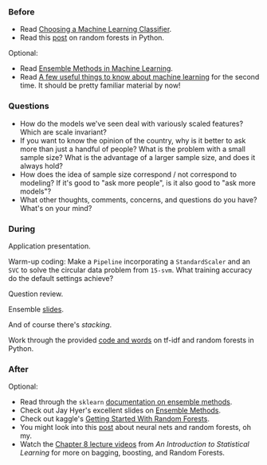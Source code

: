 ### Before

 * Read [Choosing a Machine Learning Classifier](http://blog.echen.me/2011/04/27/choosing-a-machine-learning-classifier/).
 * Read this [post](http://blog.yhathq.com/posts/random-forests-in-python.html) on random forests in Python.

Optional:

 * Read [Ensemble Methods in Machine Learning](http://www.cs.iastate.edu/~jtian/cs573/Papers/Dietterich-ensemble-00.pdf).
 * Read [A few useful things to know about machine learning](http://homes.cs.washington.edu/~pedrod/papers/cacm12.pdf) for the second time. It should be pretty familiar material by now!


### Questions

 * How do the models we've seen deal with variously scaled features? Which are scale invariant?
 * If you want to know the opinion of the country, why is it better to ask more than just a handful of people? What is the problem with a small sample size? What is the advantage of a larger sample size, and does it always hold?
 * How does the idea of sample size correspond / not correspond to modeling? If it's good to "ask more people", is it also good to "ask more models"?
 * What other thoughts, comments, concerns, and questions do you have? What's on your mind?


### During

Application presentation.

Warm-up coding: Make a `Pipeline` incorporating a `StandardScaler` and an `SVC` to solve the circular data problem from `15-svm`. What training accuracy do the default settings achieve?

Question review.

Ensemble [slides](slides.pdf).

And of course there's _stacking_.

Work through the provided [code and words](tf-idf_forests.md) on tf-idf and random forests in Python.


### After

Optional:

 * Read through the `sklearn` [documentation on ensemble methods](http://scikit-learn.org/dev/modules/ensemble.html).
 * Check out Jay Hyer's excellent slides on [Ensemble Methods](http://adataheadsdiary.files.wordpress.com/2013/12/dsdc-ensemble-learing.pdf).
 * Check out kaggle's [Getting Started With Random Forests](http://www.kaggle.com/c/titanic-gettingStarted/details/getting-started-with-random-forests).
 * You might look into this [post](http://citizennet.com/blog/2012/11/10/random-forests-ensembles-and-performance-metrics/) about neural nets and random forests, oh my.
 * Watch the [Chapter 8 lecture videos](http://www.dataschool.io/15-hours-of-expert-machine-learning-videos/) from *An Introduction to Statistical Learning* for more on bagging, boosting, and Random Forests.
